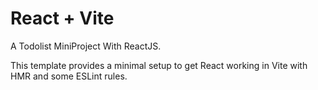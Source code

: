 # React + Vite

A Todolist MiniProject With ReactJS.

This template provides a minimal setup to get React working in Vite with HMR and some ESLint rules.
